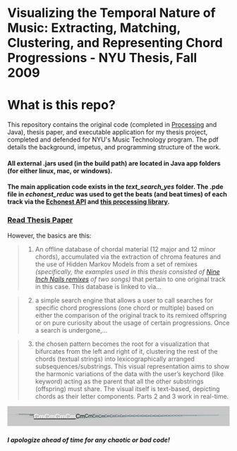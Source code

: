 # **Visualizing the Temporal Nature of Music: Extracting, Matching, Clustering, and Representing Chord Progressions** - NYU Thesis, Fall 2009


# What is this repo?
This repository contains the original code (completed in [Processing](http://processing.org) and Java), thesis paper, and executable application for my thesis project, completed and defended for NYU's Music Technology program. The pdf details the background, impetus, and programming structure of the work. 
#### All external .jars used (in the build path) are located in Java app folders (for either linux, mac, or windows). 
#### The main application code exists in the *text_search_yes* folder. The .pde file in *echonest_reduc* was used to get the beats (and beat times) of each track via the [Echonest API](http://developer.echonest.com/docs/v4/) and [this processing library](http://code.google.com/p/echonestp5/).

### [Read Thesis Paper](http://dl.dropbox.com/u/13241544/Zeeshan_Thesis_Done_1_15_2010.pdf)

However, the basics are this:
> 1. An offline database of chordal material (12 major and 12 minor chords), accumulated via the extraction of chroma features and the use of Hidden Markov Models from a set of remixes *(specifically, the examples used in this thesis consisted of [Nine Inch Nails remixes](http://remix.nin.com/) of two songs)* that pertain to one original track in this case. This database is linked to via... 

> 2. a simple search engine that allows a user to call searches for specific chord progressions (one chord or multiple) based on either the comparison of the original track to its remixed offspring or on pure curiosity about the usage of certain progressions. Once a search is undergone,...

> 3. the chosen pattern becomes the root for a visualization that bifurcates from the left and right of it, clustering the rest of the chords (textual strings) into lexicographically arranged subsequences/substrings. This visual representation aims to show the harmonic variations of the data with the user’s keychord (like keyword) acting as the parent that all the other substrings (offspring) must share. The visual itself is text-based, depicting chords as their letter components. Parts 2 and 3 work in real-time.

![Screenshot](https://github.com/zeeshanlakhani/zeeshans_thesis/raw/master/Screenshot.jpg)

##### I apologize ahead of time for any chaotic or bad code!
